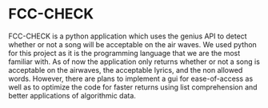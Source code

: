 # FCC-CHECK
FCC-CHECK is a python application which uses the genius API to detect whether or not a song will be acceptable on the air waves.
We used python for this project as it is the programming language that we are the most familiar with. As of now the application only returns whether or not a song is acceptable on the airwaves, the acceptable lyrics, and the non allowed words. However, there are plans to implement a gui for ease-of-access as well as to optimize the code for faster returns using list comprehension and better applications of algorithmic data. 
